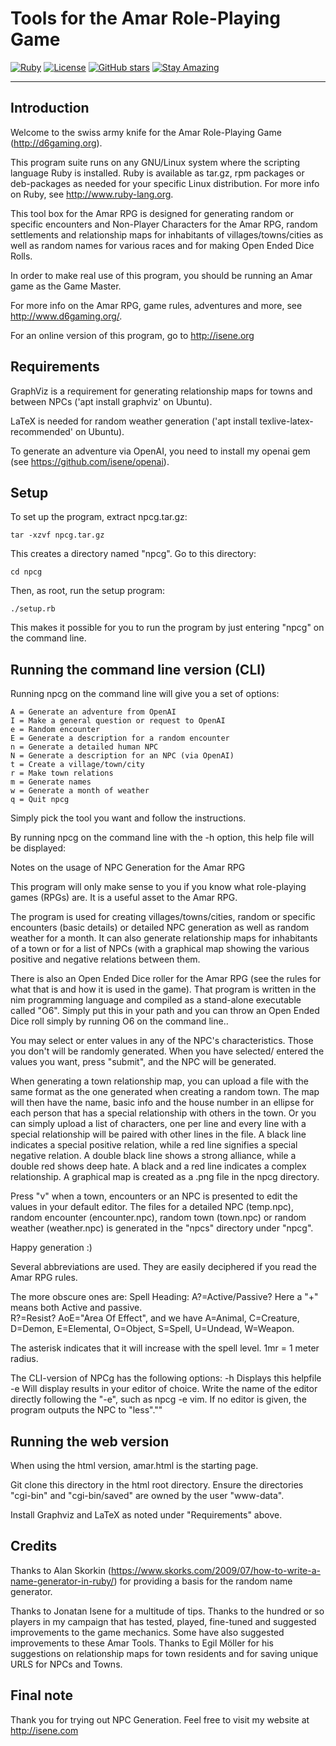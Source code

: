 # Tools for the Amar Role-Playing Game

[![Ruby](https://img.shields.io/badge/Ruby-CC342D?style=flat&logo=ruby&logoColor=white)](https://www.ruby-lang.org/)
[![License](https://img.shields.io/badge/License-Public%20Domain-brightgreen.svg)](https://unlicense.org/)
[![GitHub stars](https://img.shields.io/github/stars/isene/Amar-Tools.svg)](https://github.com/isene/Amar-Tools/stargazers)
[![Stay Amazing](https://img.shields.io/badge/Stay-Amazing-blue.svg)](https://isene.org)

---------------------------------------------------------------------------

## Introduction
Welcome to the swiss army knife for the Amar Role-Playing Game (http://d6gaming.org).

This program suite runs on any GNU/Linux system where the scripting
language Ruby is installed. Ruby is available as tar.gz, rpm packages or
deb-packages as needed for your specific Linux distribution. For more info
on Ruby, see http://www.ruby-lang.org.

This tool box for the Amar RPG is designed for generating random
or specific encounters and Non-Player Characters for the Amar RPG, random
settlements and relationship maps for inhabitants of villages/towns/cities
as well as random names for various races and for making Open Ended Dice Rolls. 

In order to make real use of this program, you should be running an Amar
game as the Game Master.

For more info on the Amar RPG, game rules, adventures and more, see
http://www.d6gaming.org/.

For an online version of this program, go to http://isene.org

## Requirements
GraphViz is a requirement for generating relationship maps for towns and
between NPCs ('apt install graphviz' on Ubuntu).

LaTeX is needed for random weather generation ('apt install
texlive-latex-recommended' on Ubuntu).

To generate an adventure via OpenAI, you need to install my openai gem (see
https://github.com/isene/openai).

## Setup
To set up the program, extract npcg.tar.gz:

    tar -xzvf npcg.tar.gz

This creates a directory named "npcg". Go to this directory:

    cd npcg

Then, as root, run the setup program:

    ./setup.rb

This makes it possible for you to run the program by just entering
"npcg" on the command line.

## Running the command line version (CLI)
Running npcg on the command line will give you a set of options:

	A = Generate an adventure from OpenAI
	I = Make a general question or request to OpenAI
	e = Random encounter
	E = Generate a description for a random encounter
	n = Generate a detailed human NPC
	N = Generate a description for an NPC (via OpenAI)
	t = Create a village/town/city
	r = Make town relations
	m = Generate names
	w = Generate a month of weather
	q = Quit npcg

Simply pick the tool you want and follow the instructions.

By running npcg on the command line with the -h option, this help file will be displayed:

  Notes on the usage of NPC Generation for the Amar RPG 
  
  This program will only make sense to you if you know what role-playing 
  games (RPGs) are. It is a useful asset to the Amar RPG.  
  
  The program is used for creating villages/towns/cities, random or
  specific encounters (basic details) or detailed NPC generation as well
  as random weather for a month. It can also generate relationship maps
  for inhabitants of a town or for a list of NPCs (with a graphical map
  showing the various positive and negative relations between them.
  
  There is also an Open Ended Dice roller for the Amar RPG (see the rules
  for what that is and how it is used in the game). That program is
  written in the nim programming language and compiled as a stand-alone
  executable called "O6". Simply put this in your path and you can throw
  an Open Ended Dice roll simply by running O6 on the command line..

  You may select or enter values in any of the NPC's characteristics. 
  Those you don't will be randomly generated. When you have selected/
  entered the values you want, press "submit", and the NPC will be generated.  

  When generating a town relationship map, you can upload a file with the
  same format as the one generated when creating a random town. The map
  will then have the name, basic info and the house number in an ellipse
  for each person that has a special relationship with others in the town.
  Or you can simply upload a list of characters, one per line and every
  line with a special relationship will be paired with other lines in the
  file. A black line indicates a special positive relation, while a red
  line signifies a special negative relation. A double black line shows a
  strong alliance, while a double red shows deep hate. A black and a red
  line indicates a complex relationship. A graphical map is created as a
  .png file in the npcg directory.

  Press "v" when a town, encounters or an NPC is presented to edit the
  values in your default editor. The files for a detailed NPC (temp.npc),
  random encounter (encounter.npc), random town (town.npc) or random
  weather (weather.npc) is generated in the "npcs" directory under "npcg".
  
  Happy generation :) 
  
  Several abbreviations are used. They are easily deciphered if you read 
  the Amar RPG rules.  
  
  The more obscure ones are: 
  Spell Heading: A?=Active/Passive? Here a "+" means both Active and passive.  
  R?=Resist? AoE="Area Of Effect", and we have A=Animal, C=Creature, D=Demon, 
  E=Elemental, O=Object, S=Spell, U=Undead, W=Weapon. 
  
  The asterisk indicates that it will increase with the spell level. 
  1mr = 1 meter radius.  
  
  The CLI-version of NPCg has the following options:
  -h  Displays this helpfile
  -e  Will display results in your editor of choice. Write the name of the
      editor directly following the "-e", such as npcg -e vim. If no editor
      is given, the program outputs the NPC to "less".""

## Running the web version
When using the html version, amar.html is the starting page.

Git clone this directory in the html root directory. Ensure the directories 
"cgi-bin" and "cgi-bin/saved" are owned by the user "www-data".

Install Graphviz and LaTeX as noted under "Requirements" above.

## Credits
Thanks to Alan Skorkin
(https://www.skorks.com/2009/07/how-to-write-a-name-generator-in-ruby/)
for providing a basis for the random name generator.

Thanks to Jonatan Isene for a multitude of tips. Thanks to the hundred or
so players in my campaign that has tested, played, fine-tuned and suggested
improvements to the game mechanics. Some have also suggested improvements
to these Amar Tools. Thanks to Egil Möller for his suggestions on relationship
maps for town residents and for saving unique URLS for NPCs and Towns.

## Final note
Thank you for trying out NPC Generation. Feel free to visit my website at http://isene.com

